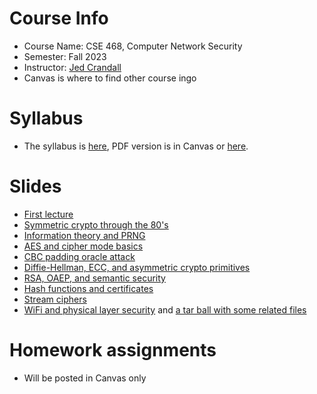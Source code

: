 

# Course Info

- Course Name: CSE 468, Computer Network Security
- Semester: Fall 2023
- Instructor: [Jed Crandall](https://jedcrandall.github.io)
- Canvas is where to find other course ingo

# Syllabus

- The syllabus is [here](https://jedcrandall.github.io/courses/cse468fall2023/syllabus.html), PDF version is in Canvas or [here](https://jedcrandall.github.io/courses/cse468fall2023/syllabus.pdf).

# Slides

- [First lecture](firstlecture.pdf)
- [Symmetric crypto through the 80's](symmetricryptothru80s.pdf)
- [Information theory and PRNG](informationtheoryprng.pdf)
- [AES and cipher mode basics](aesciphermodes.pdf)
- [CBC padding oracle attack](cbcpaddingoracle.pdf)
- [Diffie-Hellman, ECC, and asymmetric crypto primitives](dheccetc.pdf)
- [RSA, OAEP, and semantic security](rsaandattacks.pdf)
- [Hash functions and certificates](hashfunctionscerts.pdf)
- [Stream ciphers](streamcipherswifi.pdf)
- [WiFi and physical layer security](wifisecurityandphysical.pdf) and [a tar ball with some related files](physicalandwifipcaps.tgz)

# Homework assignments

- Will be posted in Canvas only

